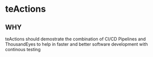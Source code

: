 # teActions

## WHY
teActions should demostrate the combination of CI/CD Pipelines and ThousandEyes to help in faster and better software development with continous testing

